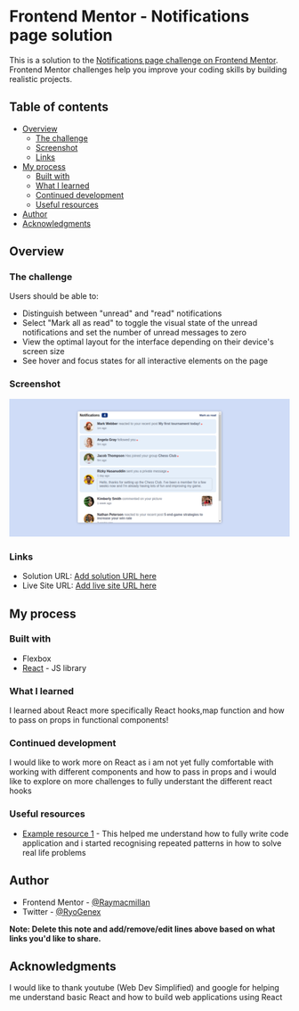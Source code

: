 # Frontend Mentor - Notifications page solution

This is a solution to the [Notifications page challenge on Frontend Mentor](https://www.frontendmentor.io/challenges/notifications-page-DqK5QAmKbC). Frontend Mentor challenges help you improve your coding skills by building realistic projects. 

## Table of contents

- [Overview](#overview)
  - [The challenge](#the-challenge)
  - [Screenshot](#screenshot)
  - [Links](#links)
- [My process](#my-process)
  - [Built with](#built-with)
  - [What I learned](#what-i-learned)
  - [Continued development](#continued-development)
  - [Useful resources](#useful-resources)
- [Author](#author)
- [Acknowledgments](#acknowledgments)


## Overview

### The challenge

Users should be able to:

- Distinguish between "unread" and "read" notifications
- Select "Mark all as read" to toggle the visual state of the unread notifications and set the number of unread messages to zero
- View the optimal layout for the interface depending on their device's screen size
- See hover and focus states for all interactive elements on the page

### Screenshot

![](./design/Screenshot_React%20App%20-%20Brave_2.png)

### Links

- Solution URL: [Add solution URL here](https://your-solution-url.com)
- Live Site URL: [Add live site URL here](https://your-live-site-url.com)

## My process

### Built with

- Flexbox
- [React](https://reactjs.org/) - JS library


### What I learned

I learned about React more specifically React hooks,map function and how to pass on props in functional components!

### Continued development

I would like to work more on React as i am not yet fully comfortable with working with different components and how to pass in props and i would like to explore on more challenges to fully understant the different react hooks

### Useful resources

- [Example resource 1](https://www.youtube.com/watch?v=XN5elYWiSuw) - This helped me understand how to fully write code application and i started recognising repeated patterns in how to solve real life problems



## Author


- Frontend Mentor - [@Raymacmillan](https://www.frontendmentor.io/profile/Raymacmillan)
- Twitter - [@RyoGenex](https://www.twitter.com/RyoGenex)

**Note: Delete this note and add/remove/edit lines above based on what links you'd like to share.**

## Acknowledgments

I would like to thank youtube (Web Dev Simplified) and google for helping me understand basic React and how to build web applications using React